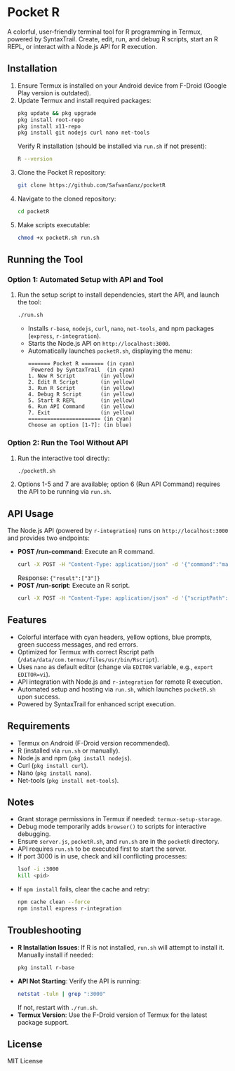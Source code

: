 # Pocket R

A colorful, user-friendly terminal tool for R programming in Termux, powered by SyntaxTrail. Create, edit, run, and debug R scripts, start an R REPL, or interact with a Node.js API for R execution.

## Installation

1. Ensure Termux is installed on your Android device from F-Droid (Google Play version is outdated).
2. Update Termux and install required packages:
   ```bash
   pkg update && pkg upgrade
   pkg install root-repo
   pkg install x11-repo
   pkg install git nodejs curl nano net-tools
   ```
   Verify R installation (should be installed via `run.sh` if not present):
   ```bash
   R --version
   ```
3. Clone the Pocket R repository:
   ```bash
   git clone https://github.com/SafwanGanz/pocketR
   ```
4. Navigate to the cloned repository:
   ```bash
   cd pocketR
   ```
5. Make scripts executable:
   ```bash
   chmod +x pocketR.sh run.sh
   ```

## Running the Tool

### Option 1: Automated Setup with API and Tool
1. Run the setup script to install dependencies, start the API, and launch the tool:
   ```bash
   ./run.sh
   ```
   - Installs `r-base`, `nodejs`, `curl`, `nano`, `net-tools`, and npm packages (`express`, `r-integration`).
   - Starts the Node.js API on `http://localhost:3000`.
   - Automatically launches `pocketR.sh`, displaying the menu:
     ```
     ======= Pocket R ======= (in cyan)
      Powered by SyntaxTrail  (in cyan)
     1. New R Script        (in yellow)
     2. Edit R Script       (in yellow)
     3. Run R Script        (in yellow)
     4. Debug R Script      (in yellow)
     5. Start R REPL        (in yellow)
     6. Run API Command     (in yellow)
     7. Exit                (in yellow)
     ======================= (in cyan)
     Choose an option [1-7]: (in blue)
     ```

### Option 2: Run the Tool Without API
1. Run the interactive tool directly:
   ```bash
   ./pocketR.sh
   ```
2. Options 1-5 and 7 are available; option 6 (Run API Command) requires the API to be running via `run.sh`.

## API Usage

The Node.js API (powered by `r-integration`) runs on `http://localhost:3000` and provides two endpoints:
- **POST /run-command**: Execute an R command.
  ```bash
  curl -X POST -H "Content-Type: application/json" -d '{"command":"max(1,2,3)"}' http://localhost:3000/run-command
  ```
  Response: `{"result":["3"]}`
- **POST /run-script**: Execute an R script.
  ```bash
  curl -X POST -H "Content-Type: application/json" -d '{"scriptPath":"myscript.R"}' http://localhost:3000/run-script
  ```

## Features

- Colorful interface with cyan headers, yellow options, blue prompts, green success messages, and red errors.
- Optimized for Termux with correct Rscript path (`/data/data/com.termux/files/usr/bin/Rscript`).
- Uses `nano` as default editor (change via `EDITOR` variable, e.g., `export EDITOR=vi`).
- API integration with Node.js and `r-integration` for remote R execution.
- Automated setup and hosting via `run.sh`, which launches `pocketR.sh` upon success.
- Powered by SyntaxTrail for enhanced script execution.

## Requirements

- Termux on Android (F-Droid version recommended).
- R (installed via `run.sh` or manually).
- Node.js and npm (`pkg install nodejs`).
- Curl (`pkg install curl`).
- Nano (`pkg install nano`).
- Net-tools (`pkg install net-tools`).

## Notes

- Grant storage permissions in Termux if needed: `termux-setup-storage`.
- Debug mode temporarily adds `browser()` to scripts for interactive debugging.
- Ensure `server.js`, `pocketR.sh`, and `run.sh` are in the `pocketR` directory.
- API requires `run.sh` to be executed first to start the server.
- If port 3000 is in use, check and kill conflicting processes:
  ```bash
  lsof -i :3000
  kill <pid>
  ```
- If `npm install` fails, clear the cache and retry:
  ```bash
  npm cache clean --force
  npm install express r-integration
  ```

## Troubleshooting

- **R Installation Issues**:
  If R is not installed, `run.sh` will attempt to install it. Manually install if needed:
  ```bash
  pkg install r-base
  ```
- **API Not Starting**:
  Verify the API is running:
  ```bash
  netstat -tuln | grep ":3000"
  ```
  If not, restart with `./run.sh`.
- **Termux Version**:
  Use the F-Droid version of Termux for the latest package support.

## License

MIT License

